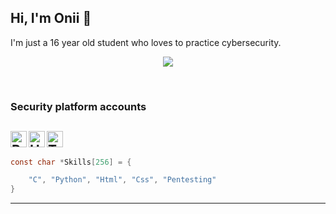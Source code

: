 ## Hi, I'm Onii 👋

I'm just a 16 year old student who loves to practice cybersecurity. <br>

<p align="center">
    <img src="https://github.com/0x4f6e69690a/0x4f6e69690a/blob/master/banner.gif">
</p>
<br>

### Security platform accounts

[<img align="left" alt="Root-me" width="26px" src="https://github.com/0x4f6e69690a/0x4f6e69690a/blob/master/rootme.jpg" />][rootme]
[<img align="left" alt="HackTheBox" width="26px" src="https://github.com/0x4f6e69690a/0x4f6e69690a/blob/master/htb.png" />][hackthebox]
[<img align="left" alt="TryHackMe" width="26px" src="https://github.com/0x4f6e69690a/0x4f6e69690a/blob/master/thm.png" />][tryhackme]
<br>
---

```c
const char *Skills[256] = {

    "C", "Python", "Html", "Css", "Pentesting"
}
```

---
[rootme]: https://www.root-me.org/onii?lang=fr
[hackthebox]: https://app.hackthebox.eu/users/586953
[tryhackme]: https://tryhackme.com/p/oni
